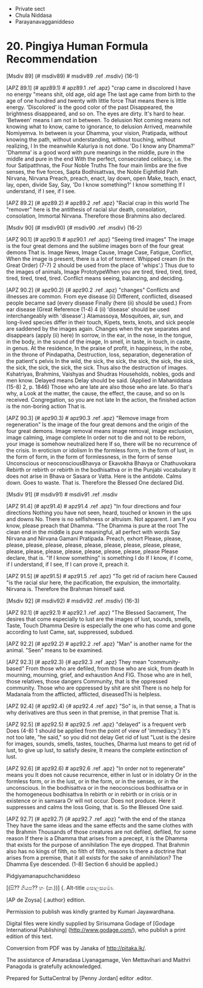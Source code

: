 - Private sect
- Chula Niddasa
- Parayanavagganiddeso

# 20. Pingiya Human Formula Recommendation

[Msdiv 89] (# msdiv89) # msdiv89 .ref .msdiv} (16-1)

[APZ 89.1] (# apz89.1) # apz89.1 .ref .apz} "crap came in discolored
I have no energy "means shit, old age, old age
The last age came from birth to the age of one hundred and twenty with little force
That means there is little energy. 'Discolored' is the good color of the past
Disappeared, the brightness disappeared, and so on. The eyes are dirty.
It's hard to hear. 'Between' means I am not in between. To delusion
Not coming means not knowing what to know, came to ignorance, to delusion
Arrived, meanwhile Nomiyemva. In between is your Dhamma, your vision,
Pratipada, without knowing the path, without understanding, without touching, without realizing, I
In the meanwhile Kaluriya is not done. 'Do I know any Dhamma?'
'Dhamma' is a good word with pure meanings in the middle, pure in the middle and pure in the end
With the perfect, consecrated celibacy, i.e. the four
Satipatthnas, the Four Noble Truths The four main limbs are the five senses, the five forces,
Sapta Bodhisattvas, the Noble Eightfold Path Nirvana, Nirvana
Preach, preach, enact, lay down, open
Make, teach, enact, lay, open, divide
Say, Say, 'Do I know something?' I know something
If I understand, if I see, if I see.

[APZ 89.2] (# apz89.2) # apz89.2 .ref .apz} "Racial crap in this world
The "remover" here is the antithesis of racial slur death, consolation, consolation,
Immortal Nirvana. Therefore those Brahmins also declared.

[Msdiv 90] (# msdiv90) {# msdiv90 .ref .msdiv} (16-2)

[APZ 90.1] (# apz90.1) # apz90.1 .ref .apz} "Seeing tired images"
The image is the four great demons and the sublime images born of the four great demons
That is. Image News, Image Cause, Image Case, Fatigue, Conflict,
When the image is present, there is a lot of torment. Whipped cream (in the Great Order)
(7-7) 2 should be used from the place of 'whips'.) Thus due to the images of animals,
Image PrototypeWhen you are tired, tired, tired, tired, tired, tired, tired, tired.
Conflict means seeing, balancing, and deciding.

[APZ 90.2] (# apz90.2) {# apz90.2 .ref .apz} "changes"
Conflicts and illnesses are common. From eye disease (ii)
Different, conflicted, diseased people became sad (every disease
Finally (here (ii) should be used.) From ear disease (Great Reference (1-4) 4
(ii) 'disease' should be used interchangeably with 'disease'.) Atamassoya,
Mosquitoes, air, sun, and long-lived species differ in their touch,
Kipets, texts, knots, and sick people are saddened by the images again.
Changes when the eye separates and disappears (apply (ii) here)
In sorrow, in the ear, in the nose, in the tongue, in the body, in the sound of the image,
In smell, in taste, in touch, in caste, in genus. At the residence,
In the praise of profit, in happiness, in the robe, in the throne of Pindapatha,
Destruction, loss, separation, degeneration of the patient's pelvis
In the wild, the sick, the sick, the sick, the sick, the sick, the sick, the sick, the sick, the sick.
Thus also the destruction of images. Kshatriyas, Brahmins, Vaishyas and Shudras
Households, nobles, gods and men know. Delayed means
Delay should be said. (Applied in Mahaniddasa (15-8) 2, p. 1846)
Those who are late are also those who are late. So that's why, a
Look at the matter, the cause, the effect, the cause, and so on
Is received. Congregation, so you are not late
In the action, the finished action is the non-boring action
That is.

[APZ 90.3] (# apz90.3) # apz90.3 .ref .apz} "Remove image from regeneration"
Is the image of the four great demons and the origin of the four great demons.
Image removal means image removal, image exclusion, image calming, image complete
In order not to die and not to be reborn, your image is somehow neutralized here
If so, there will be no recurrence of the crisis. In eroticism or idolism
In the formless form, in the form of lust, in the form of form, in the form of formlessness, in the form of sense
Unconscious or neoconsciousBhavya or Ekavokha Bhavya or Chathuvokara
Rebirth or rebirth or rebirth in the bodhisattva or in the Punjabi vocabulary
It does not arise in Bhava or Sasara or Vatta. Here is the antidote.
Calms down. Goes to waste. That is. Therefore the Blessed One declared
Did.

[Msdiv 91] (# msdiv91) # msdiv91 .ref .msdiv

[APZ 91.4] (# apz91.4) # apz91.4 .ref .apz} "In four directions and four directions
Nothing you have not seen, heard, touched or known in the ups and downs
No. There is no selfishness or altruism. Not apparent. I am
If you know, please preach that Dhamma. ”The Dhamma is pure at the root
The clean end in the middle is pure meaningful, all perfect with words
Say Nirvana and Nirvana Gamani Pratipada. Preach, exhort
Please, please, please, please, please, please, please, please, please, please, please, please, please, please, please, please, please, please, please
Please declare, that is. "If I know something" is something I do
If I know, if I come, if I understand, if I see,
If I can prove it, preach it.

[APZ 91.5] (# apz91.5) # apz91.5 .ref .apz} "To get rid of racism here
Caused "is the racial slur here, the pacification, the expulsion, the immortality.
Nirvana is. Therefore the Brahman himself said.

[Msdiv 92] (# msdiv92) # msdiv92 .ref .msdiv} (16-3)

[APZ 92.1] (# apz92.1) # apz92.1 .ref .apz} "The Blessed Sacrament,
The desires that come especially to lust are the images of lust, sounds, smells,
Taste, Touch Dhamma Desire is especially the one who has come and gone according to lust
Came, sat, suppressed, subdued.

[APZ 92.2] (# apz92.2) # apz92.2 .ref .apz} "Man" is another name for the animal.
"Seen" means to be examined.

[APZ 92.3] (# apz92.3) {# apz92.3 .ref .apz} They mean "community-based"
From those who are defiled, from those who are sick, from death
In mourning, mourning, grief, and exhaustion
And FIG. Those who are in hell, those relatives, those dangers
Community, that is the oppressed community. Those who are oppressed by shit are shit
There is no help for Madanala from the afflicted, afflicted, diseasedThi is helpless.

[APZ 92.4] (# apz92.4) {# apz92.4 .ref .apz} "So" is, in that sense, a
That is why derivatives are thus seen in that premise, in that premise
That is.

[APZ 92.5] (# apz92.5) # apz92.5 .ref .apz} "delayed" is a frequent verb
Does (4-8) 1 should be applied from the point of view of 'immediacy.')
It's not too late, "he said," so you did not delay
Get rid of lust "Lust is the desire for images, sounds, smells, tastes, touches,
Dharma lust means to get rid of lust, to give up lust, to satisfy desire,
It means the complete extinction of lust.

[APZ 92.6] (# apz92.6) # apz92.6 .ref .apz} "In order not to regenerate" means you
It does not cause recurrence, either in lust or in idolatry
Or in the formless form, or in the lust, or in the form, or in the senses, or in the unconscious.
In the bodhisattva or in the neoconscious bodhisattva or in the homogeneous bodhisattva
In rebirth or in rebirth or in crisis or in existence or in samsara
Or will not occur. Does not produce. Here it suppresses and calms the loss
Going, that is. So the Blessed One said.

[APZ 92.7] (# apz92.7) {# apz92.7 .ref .apz} "with the end of the stanza
They have the same ideas and the same effects and the same clothes with the Brahmin
Thousands of those creatures are not defiled, defiled, for some reason
If there is a Dhamma that arises from a precept, it is the Dhamma that exists for the purpose of annihilation
The eye dropped. That Brahmin also has no kings of filth, no filth of filth, reasons
Is there a doctrine that arises from a premise, that it all exists for the sake of annihilation?
The Dhamma Eye descended. (1-8) Section 6 should be applied.)

Pidgiyamanapuchchaniddeso

[(සි⁇ ගියප⁇ හං (ක.))] {. Alt-title සොලසමො.

[AP de Zoysa] {.author} edition.

Permission to publish was kindly granted by Kumari Jayawardhana.

Digital files were kindly supplied by Sirisumana Godage of [Godage
International Publishing] (http://www.godage.com/), who publish a print
edition of this text.

Conversion from PDF was by Janaka of <http://pitaka.lk/>.

The assistance of Amaradasa Liyanagamage, Ven Mettavihari and Maithri
Panagoda is gratefully acknowledged.

Prepared for SuttaCentral by [Penny Jordan] editor .editor.
